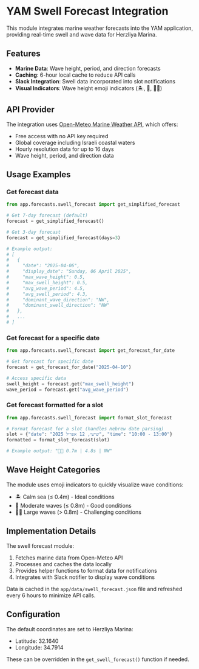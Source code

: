 # YAM Swell Forecast Integration

This module integrates marine weather forecasts into the YAM application, providing real-time swell and wave data for Herzliya Marina.

## Features

- **Marine Data**: Wave height, period, and direction forecasts
- **Caching**: 6-hour local cache to reduce API calls
- **Slack Integration**: Swell data incorporated into slot notifications
- **Visual Indicators**: Wave height emoji indicators (🏝️, 🌊, 🌊🌊)

## API Provider

The integration uses [Open-Meteo Marine Weather API](https://open-meteo.com/en/docs/marine-weather-api), which offers:

- Free access with no API key required
- Global coverage including Israeli coastal waters
- Hourly resolution data for up to 16 days
- Wave height, period, and direction data

## Usage Examples

### Get forecast data

```python
from app.forecasts.swell_forecast import get_simplified_forecast

# Get 7-day forecast (default)
forecast = get_simplified_forecast()

# Get 3-day forecast
forecast = get_simplified_forecast(days=3)

# Example output:
# [
#   {
#     "date": "2025-04-06",
#     "display_date": "Sunday, 06 April 2025",
#     "max_wave_height": 0.5,
#     "max_swell_height": 0.5,
#     "avg_wave_period": 4.5,
#     "avg_swell_period": 4.3,
#     "dominant_wave_direction": "NW",
#     "dominant_swell_direction": "NW"
#   },
#   ...
# ]
```

### Get forecast for a specific date

```python
from app.forecasts.swell_forecast import get_forecast_for_date

# Get forecast for specific date
forecast = get_forecast_for_date("2025-04-10")

# Access specific data
swell_height = forecast.get("max_swell_height")
wave_period = forecast.get("avg_wave_period")
```

### Get forecast formatted for a slot

```python
from app.forecasts.swell_forecast import format_slot_forecast

# Format forecast for a slot (handles Hebrew date parsing)
slot = {"date": "שישי, 12 אפריל 2025", "time": "10:00 - 13:00"}
formatted = format_slot_forecast(slot)

# Example output: "🌊🌊 0.7m | 4.8s | NW"
```

## Wave Height Categories

The module uses emoji indicators to quickly visualize wave conditions:

- 🏝️ Calm sea (≤ 0.4m) - Ideal conditions
- 🌊 Moderate waves (≤ 0.8m) - Good conditions
- 🌊🌊 Large waves (> 0.8m) - Challenging conditions

## Implementation Details

The swell forecast module:

1. Fetches marine data from Open-Meteo API
2. Processes and caches the data locally
3. Provides helper functions to format data for notifications
4. Integrates with Slack notifier to display wave conditions

Data is cached in the `app/data/swell_forecast.json` file and refreshed every 6 hours to minimize API calls.

## Configuration

The default coordinates are set to Herzliya Marina:
- Latitude: 32.1640
- Longitude: 34.7914

These can be overridden in the `get_swell_forecast()` function if needed.
